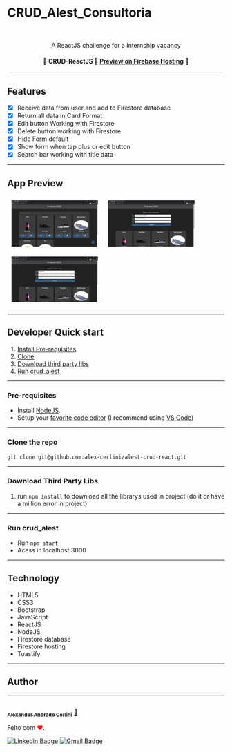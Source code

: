 # CRUD_Alest_Consultoria

<br />

<p align="center">A ReactJS challenge for a Internship vacancy

</p>

<h4 align="center"> 
	🚧  CRUD-ReactJS 🚀 <a href="https://fb-crud-react-79886.web.app/" target="_blank">Preview on Firebase Hosting</a>  🚧
</h4>

---

## Features

- [x] Receive data from user and add to Firestore database
- [x] Return all data in Card Format
- [x] Edit button Working with Firestore
- [x] Delete button working with Firestore
- [x] Hide Form default
- [x] Show form when tap plus or edit button
- [x] Search bar working with title data

---

## App Preview

<p>
  <img src="src/printscreen/print1.png" width="200" style="margin: 10px;">
  <img src="src/printscreen/print2.png" width="200" style="margin: 10px;">
  <img src="src/printscreen/print3.png" width="200" style="margin: 10px;">
</p>

---

## Developer Quick start

1. [Install Pre-requisites](#pre-requisites)
1. [Clone](#clone-the-repo)
1. [Download third party libs](#download-third-party-libs)
1. [Run crud_alest](#run-crud_alest)

---

### Pre-requisites

- Install [NodeJS](https://nodejs.org/en/).
- Setup your [favorite code editor](https://flutter.dev/docs/get-started/editor) (I recommend using [VS Code](https://code.visualstudio.com/))

---

### Clone the repo

    git clone git@github.com:alex-cerlini/alest-crud-react.git

---

### Download Third Party Libs

1. run `npm install` to download all the librarys used in project (do it or have a million error in project)

---

### Run crud_alest

- Run `npm start`
- Acess in localhost:3000

---

## Technology

- HTML5
- CSS3
- Bootstrap
- JavaScript
- ReactJS
- NodeJS
- Firestore database
- Firestore hosting
- Toastify

---

## Author

---

<a href="https://github.com/alex-cerlini">
 <img style="border-radius: 50%;" src="https://avatars.githubusercontent.com/u/56663683?v=4" width="100px;" alt=""/>
 <br />
 <sub><b>Alexander Andrade Cerlini</b></sub></a> <a href="https://github.com/alex-cerlini" title="Alex Cerlini">🚀</a>

Feito com <span style="color: red">♥</span>.

[![Linkedin Badge](https://img.shields.io/badge/-AlexCerlini-blue?style=flat-square&logo=Linkedin&logoColor=white&link=https://www.linkedin.com/in/alexander-andrade-cerlini-560982119/)](https://www.linkedin.com/in/alexander-andrade-cerlini-560982119/)
[![Gmail Badge](https://img.shields.io/badge/-alexcerlinii@gmail.com-c14438?style=flat-square&logo=Gmail&logoColor=white&link=mailto:alexcerlinii@gmail.com)](mailto:alexcerlinii@gmail.com)
